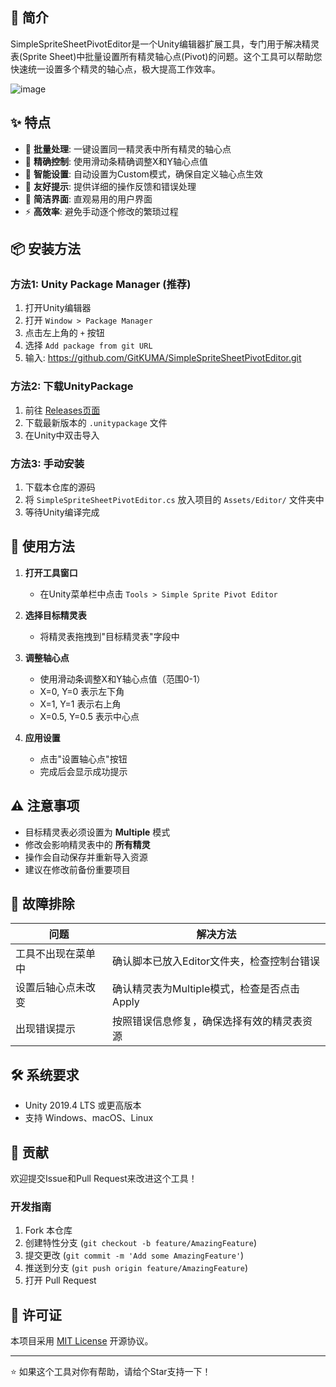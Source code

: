 ## 📖 简介

SimpleSpriteSheetPivotEditor是一个Unity编辑器扩展工具，专门用于解决精灵表(Sprite Sheet)中批量设置所有精灵轴心点(Pivot)的问题。这个工具可以帮助您快速统一设置多个精灵的轴心点，极大提高工作效率。

![image](https://github.com/user-attachments/assets/849bdea7-8a6f-49b6-8b76-2c998477318c)


## ✨ 特点

- 🚀 **批量处理**: 一键设置同一精灵表中所有精灵的轴心点
- 🎯 **精确控制**: 使用滑动条精确调整X和Y轴心点值
- 🔧 **智能设置**: 自动设置为Custom模式，确保自定义轴心点生效
- 💬 **友好提示**: 提供详细的操作反馈和错误处理
- 🎨 **简洁界面**: 直观易用的用户界面
- ⚡ **高效率**: 避免手动逐个修改的繁琐过程

## 📦 安装方法

### 方法1: Unity Package Manager (推荐)
1. 打开Unity编辑器
2. 打开 `Window > Package Manager`
3. 点击左上角的 `+` 按钮
4. 选择 `Add package from git URL`
5. 输入: https://github.com/GitKUMA/SimpleSpriteSheetPivotEditor.git

### 方法2: 下载UnityPackage
1. 前往 [Releases页面](https://github.com/yourusername/SimpleSpriteSheetPivotEditor/releases)
2. 下载最新版本的 `.unitypackage` 文件
3. 在Unity中双击导入

### 方法3: 手动安装
1. 下载本仓库的源码
2. 将 `SimpleSpriteSheetPivotEditor.cs` 放入项目的 `Assets/Editor/` 文件夹中
3. 等待Unity编译完成

## 🚀 使用方法

1. **打开工具窗口**
   - 在Unity菜单栏中点击 `Tools > Simple Sprite Pivot Editor`

2. **选择目标精灵表**
   - 将精灵表拖拽到"目标精灵表"字段中

3. **调整轴心点**
   - 使用滑动条调整X和Y轴心点值（范围0-1）
   - X=0, Y=0 表示左下角
   - X=1, Y=1 表示右上角
   - X=0.5, Y=0.5 表示中心点

4. **应用设置**
   - 点击"设置轴心点"按钮
   - 完成后会显示成功提示


## ⚠️ 注意事项

- 目标精灵表必须设置为 **Multiple** 模式
- 修改会影响精灵表中的 **所有精灵**
- 操作会自动保存并重新导入资源
- 建议在修改前备份重要项目

## 🔧 故障排除

| 问题 | 解决方法 |
|------|----------|
| 工具不出现在菜单中 | 确认脚本已放入Editor文件夹，检查控制台错误 |
| 设置后轴心点未改变 | 确认精灵表为Multiple模式，检查是否点击Apply |
| 出现错误提示 | 按照错误信息修复，确保选择有效的精灵表资源 |

## 🛠️ 系统要求

- Unity 2019.4 LTS 或更高版本
- 支持 Windows、macOS、Linux

## 🤝 贡献

欢迎提交Issue和Pull Request来改进这个工具！

### 开发指南
1. Fork 本仓库
2. 创建特性分支 (`git checkout -b feature/AmazingFeature`)
3. 提交更改 (`git commit -m 'Add some AmazingFeature'`)
4. 推送到分支 (`git push origin feature/AmazingFeature`)
5. 打开 Pull Request

## 📄 许可证

本项目采用 [MIT License](LICENSE) 开源协议。

---

⭐ 如果这个工具对你有帮助，请给个Star支持一下！
